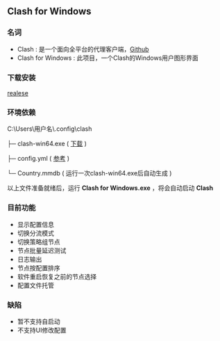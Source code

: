 ## Clash for Windows

### 名词
- Clash :  是一个面向全平台的代理客户端，[Github](https://github.com/Dreamacro/clash)
- Clash for Windows :  此项目，一个Clash的Windows用户图形界面

### 下载安装
[realese](https://github.com/Fndroid/clash_for_windows_pkg/releases)

### 环境依赖

C:\Users\用户名\\.config\clash

├─ clash-win64.exe ( [下载](https://github.com/Dreamacro/clash/releases) )

├─ config.yml ( [参考](https://github.com/Dreamacro/clash) )

└─ Country.mmdb ( 运行一次clash-win64.exe后自动生成 )

以上文件准备就绪后，运行 **Clash for Windows.exe** ，将会自动启动 **Clash** 

### 目前功能
- 显示配置信息
- 切换分流模式
- 切换策略组节点
- 节点批量延迟测试
- 日志输出
- 节点按配置排序
- 软件重启恢复之前的节点选择
- 配置文件托管

### 缺陷
- 暂不支持自启动
- 不支持UI修改配置
